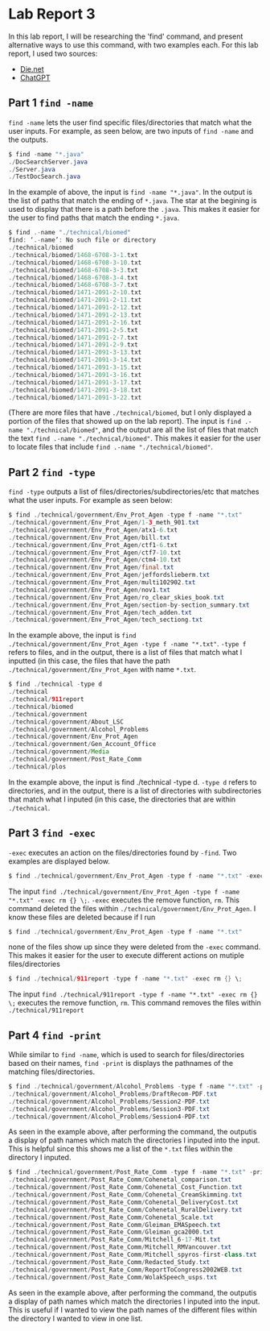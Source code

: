 # **Lab Report 3**
In this lab report, I will be researching the 'find' command, and present alternative ways to use this command, with two examples each.
For this lab report, I used two sources:
- [Die.net](https://man7.org/linux/man-pages/man1/find.1.html)
- [ChatGPT](https://chat.openai.com/)

## **Part 1** `find -name`

`find -name` lets the user find specific files/directories that match what the user inputs. For example, as seen below, are two inputs of `find -name` and the outputs.

````java
$ find -name "*.java"
./DocSearchServer.java
./Server.java
./TestDocSearch.java

````
In the example of above, the input is `find -name "*.java"`. In the output is the list of paths that match the ending of `*.java`. The star at the begining is used to display that there is a path before the `.java`. This makes it easier for the user to find paths that match the ending `*.java`.

````java
$ find .-name "./technical/biomed"
find: ‘.-name’: No such file or directory
./technical/biomed
./technical/biomed/1468-6708-3-1.txt
./technical/biomed/1468-6708-3-10.txt
./technical/biomed/1468-6708-3-3.txt
./technical/biomed/1468-6708-3-4.txt
./technical/biomed/1468-6708-3-7.txt
./technical/biomed/1471-2091-2-10.txt
./technical/biomed/1471-2091-2-11.txt
./technical/biomed/1471-2091-2-12.txt
./technical/biomed/1471-2091-2-13.txt
./technical/biomed/1471-2091-2-16.txt
./technical/biomed/1471-2091-2-5.txt
./technical/biomed/1471-2091-2-7.txt
./technical/biomed/1471-2091-2-9.txt
./technical/biomed/1471-2091-3-13.txt
./technical/biomed/1471-2091-3-14.txt
./technical/biomed/1471-2091-3-15.txt
./technical/biomed/1471-2091-3-16.txt
./technical/biomed/1471-2091-3-17.txt
./technical/biomed/1471-2091-3-18.txt
./technical/biomed/1471-2091-3-22.txt
````
(There are more files that have `./technical/biomed`, but I only displayed a portion of the files that showed up on the lab report). The input is `find .-name "./technical/biomed"`, and the output are all the list of files that match the text `find .-name "./technical/biomed"`. This makes it easier for the user to locate files that include `find .-name "./technical/biomed"`.

## **Part 2** `find -type`

`find -type` outputs a list of files/directories/subdirectories/etc that matches what the user inputs. For example as seen below: 

````java
$ find ./technical/government/Env_Prot_Agen -type f -name "*.txt"
./technical/government/Env_Prot_Agen/1-3_meth_901.txt
./technical/government/Env_Prot_Agen/atx1-6.txt
./technical/government/Env_Prot_Agen/bill.txt
./technical/government/Env_Prot_Agen/ctf1-6.txt
./technical/government/Env_Prot_Agen/ctf7-10.txt
./technical/government/Env_Prot_Agen/ctm4-10.txt
./technical/government/Env_Prot_Agen/final.txt
./technical/government/Env_Prot_Agen/jeffordslieberm.txt
./technical/government/Env_Prot_Agen/multi102902.txt
./technical/government/Env_Prot_Agen/nov1.txt
./technical/government/Env_Prot_Agen/ro_clear_skies_book.txt
./technical/government/Env_Prot_Agen/section-by-section_summary.txt
./technical/government/Env_Prot_Agen/tech_adden.txt
./technical/government/Env_Prot_Agen/tech_sectiong.txt
````
In the example above, the input is `find ./technical/government/Env_Prot_Agen -type f -name "*.txt"`. `-type f` refers to files, and in the output, there is a list of files that match what I inputted (in this case, the files that have the path `./technical/government/Env_Prot_Agen` with name `*.txt`.
````java
$ find ./technical -type d
./technical
./technical/911report
./technical/biomed
./technical/government
./technical/government/About_LSC
./technical/government/Alcohol_Problems
./technical/government/Env_Prot_Agen
./technical/government/Gen_Account_Office
./technical/government/Media
./technical/government/Post_Rate_Comm
./technical/plos
````
In the example above, the input is find ./technical -type d. `-type d` refers to directories, and in the output, there is a list of directories with subdirectories that match what I inputed (in this case, the directories that are within `./technical`.

## **Part 3** `find -exec`

`-exec` executes an action on the files/directories found by `-find`. Two examples are displayed below.
````java
$ find ./technical/government/Env_Prot_Agen -type f -name "*.txt" -exec rm {} \;
````
The input `find ./technical/government/Env_Prot_Agen -type f -name "*.txt" -exec rm {} \;`. `-exec` executes the remove function, `rm`. This command deleted the files within `./technical/government/Env_Prot_Agen`. I know these files are deleted because if I run 
````java
$ find ./technical/government/Env_Prot_Agen -type f -name "*.txt"
````
none of the files show up since they were deleted from the `-exec` command. This makes it easier for the user to execute different actions on mutiple files/directories
````java
$ find ./technical/911report -type f -name "*.txt" -exec rm {} \;

````
The input `find ./technical/911report -type f -name "*.txt" -exec rm {} \;` executes the remove function, `rm`. This command removes the files within `./technical/911report`

## **Part 4** `find -print`
While similar to `find -name`, which is used to search for files/directories based on their names, `find -print` is displays the pathnames of the matching files/directories. 

````java
$ find ./technical/government/Alcohol_Problems -type f -name "*.txt" -print
./technical/government/Alcohol_Problems/DraftRecom-PDF.txt
./technical/government/Alcohol_Problems/Session2-PDF.txt
./technical/government/Alcohol_Problems/Session3-PDF.txt
./technical/government/Alcohol_Problems/Session4-PDF.txt
````
As seen in the example above, after performing the command, the outputis a display of path names which match the directories I inputed into the input. This is helpful since this shows me a list of the `*.txt` files within the directory I inputed.

````java
$ find ./technical/government/Post_Rate_Comm -type f -name "*.txt" -print
./technical/government/Post_Rate_Comm/Cohenetal_comparison.txt
./technical/government/Post_Rate_Comm/Cohenetal_Cost_Function.txt
./technical/government/Post_Rate_Comm/Cohenetal_CreamSkimming.txt
./technical/government/Post_Rate_Comm/Cohenetal_DeliveryCost.txt
./technical/government/Post_Rate_Comm/Cohenetal_RuralDelivery.txt
./technical/government/Post_Rate_Comm/Cohenetal_Scale.txt
./technical/government/Post_Rate_Comm/Gleiman_EMASpeech.txt
./technical/government/Post_Rate_Comm/Gleiman_gca2000.txt
./technical/government/Post_Rate_Comm/Mitchell_6-17-Mit.txt
./technical/government/Post_Rate_Comm/Mitchell_RMVancouver.txt
./technical/government/Post_Rate_Comm/Mitchell_spyros-first-class.txt
./technical/government/Post_Rate_Comm/Redacted_Study.txt
./technical/government/Post_Rate_Comm/ReportToCongress2002WEB.txt
./technical/government/Post_Rate_Comm/WolakSpeech_usps.txt
````
As seen in the example above, after performing the command, the outputis a display of path names which match the directories I inputed into the input. This is useful if I wanted to view the path names of the different files within the directory I wanted to view in one list.

